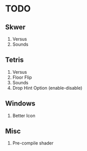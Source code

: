 # TODO

## Skwer

1. Versus
2. Sounds

## Tetris

1. Versus
2. Floor Flip
3. Sounds
4. Drop Hint Option (enable-disable)

## Windows

1. Better Icon

## Misc

1. Pre-compile shader
